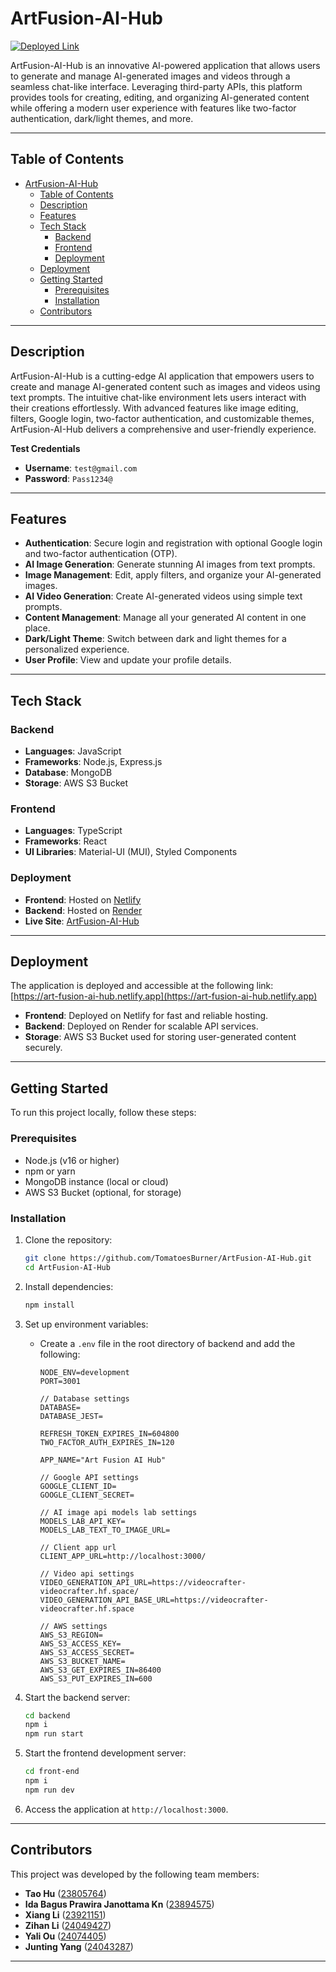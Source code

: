 # ArtFusion-AI-Hub

[![Deployed Link](https://img.shields.io/badge/Deployed%20Link-Click%20Here-brightgreen)](https://art-fusion-ai-hub.netlify.app)

ArtFusion-AI-Hub is an innovative AI-powered application that allows users to generate and manage AI-generated images and videos through a seamless chat-like interface. Leveraging third-party APIs, this platform provides tools for creating, editing, and organizing AI-generated content while offering a modern user experience with features like two-factor authentication, dark/light themes, and more.

---

## Table of Contents

-   [ArtFusion-AI-Hub](#artfusion-ai-hub)
    -   [Table of Contents](#table-of-contents)
    -   [Description](#description)
    -   [Features](#features)
    -   [Tech Stack](#tech-stack)
        -   [Backend](#backend)
        -   [Frontend](#frontend)
        -   [Deployment](#deployment)
    -   [Deployment](#deployment-1)
    -   [Getting Started](#getting-started)
        -   [Prerequisites](#prerequisites)
        -   [Installation](#installation)
    -   [Contributors](#contributors)

---

## Description

ArtFusion-AI-Hub is a cutting-edge AI application that empowers users to create and manage AI-generated content such as images and videos using text prompts. The intuitive chat-like environment lets users interact with their creations effortlessly. With advanced features like image editing, filters, Google login, two-factor authentication, and customizable themes, ArtFusion-AI-Hub delivers a comprehensive and user-friendly experience.

**Test Credentials**

-   **Username**: `test@gmail.com`
-   **Password**: `Pass1234@`

---

## Features

-   **Authentication**: Secure login and registration with optional Google login and two-factor authentication (OTP).
-   **AI Image Generation**: Generate stunning AI images from text prompts.
-   **Image Management**: Edit, apply filters, and organize your AI-generated images.
-   **AI Video Generation**: Create AI-generated videos using simple text prompts.
-   **Content Management**: Manage all your generated AI content in one place.
-   **Dark/Light Theme**: Switch between dark and light themes for a personalized experience.
-   **User Profile**: View and update your profile details.

---

## Tech Stack

### Backend

-   **Languages**: JavaScript
-   **Frameworks**: Node.js, Express.js
-   **Database**: MongoDB
-   **Storage**: AWS S3 Bucket

### Frontend

-   **Languages**: TypeScript
-   **Frameworks**: React
-   **UI Libraries**: Material-UI (MUI), Styled Components

### Deployment

-   **Frontend**: Hosted on [Netlify](https://www.netlify.com/)
-   **Backend**: Hosted on [Render](https://render.com/)
-   **Live Site**: [ArtFusion-AI-Hub](https://art-fusion-ai-hub.netlify.app)

---

## Deployment

The application is deployed and accessible at the following link:  
[https://art-fusion-ai-hub.netlify.app](https://art-fusion-ai-hub.netlify.app)

-   **Frontend**: Deployed on Netlify for fast and reliable hosting.
-   **Backend**: Deployed on Render for scalable API services.
-   **Storage**: AWS S3 Bucket used for storing user-generated content securely.

---

## Getting Started

To run this project locally, follow these steps:

### Prerequisites

-   Node.js (v16 or higher)
-   npm or yarn
-   MongoDB instance (local or cloud)
-   AWS S3 Bucket (optional, for storage)

### Installation

1. Clone the repository:
    ```bash
    git clone https://github.com/TomatoesBurner/ArtFusion-AI-Hub.git
    cd ArtFusion-AI-Hub
    ```
2. Install dependencies:
    ```bash
    npm install
    ```
3. Set up environment variables:

    - Create a `.env` file in the root directory of backend and add the following:

        ```env
        NODE_ENV=development
        PORT=3001

        // Database settings
        DATABASE=
        DATABASE_JEST=

        REFRESH_TOKEN_EXPIRES_IN=604800
        TWO_FACTOR_AUTH_EXPIRES_IN=120

        APP_NAME="Art Fusion AI Hub"

        // Google API settings
        GOOGLE_CLIENT_ID=
        GOOGLE_CLIENT_SECRET=

        // AI image api models lab settings
        MODELS_LAB_API_KEY=
        MODELS_LAB_TEXT_TO_IMAGE_URL=

        // Client app url
        CLIENT_APP_URL=http://localhost:3000/

        // Video api settings
        VIDEO_GENERATION_API_URL=https://videocrafter-videocrafter.hf.space/
        VIDEO_GENERATION_API_BASE_URL=https://videocrafter-videocrafter.hf.space

        // AWS settings
        AWS_S3_REGION=
        AWS_S3_ACCESS_KEY=
        AWS_S3_ACCESS_SECRET=
        AWS_S3_BUCKET_NAME=
        AWS_S3_GET_EXPIRES_IN=86400
        AWS_S3_PUT_EXPIRES_IN=600
        ```

4. Start the backend server:
    ```bash
    cd backend
    npm i
    npm run start
    ```
5. Start the frontend development server:

    ```bash
    cd front-end
    npm i
    npm run dev
    ```

6. Access the application at `http://localhost:3000`.

---

## Contributors

This project was developed by the following team members:

-   **Tao Hu** ([23805764](mailto:tao.hu@example.com))
-   **Ida Bagus Prawira Janottama Kn** ([23894575](mailto:idabagus@example.com))
-   **Xiang Li** ([23921151](mailto:xiang.li@example.com))
-   **Zihan Li** ([24049427](mailto:zihan.li@example.com))
-   **Yali Ou** ([24074405](mailto:yali.ou@example.com))
-   **Junting Yang** ([24043287](mailto:junting.yang@example.com))

---
